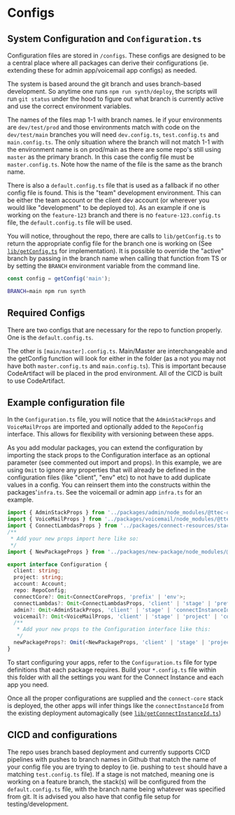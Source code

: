 # Configs

## System Configuration and `Configuration.ts`

Configuration files are stored in `/configs`. These configs are designed to be a central place where all packages can derive their configurations (ie. extending these for admin app/voicemail app configs) as needed.

The system is based around the git branch and uses branch-based development. So anytime one runs `npm run synth/deploy`, the scripts will run `git status` under the hood to figure out what branch is currently active and use the correct environment variables.

The names of the files map 1-1 with branch names. Ie if your environments are `dev/test/prod` and those environments match with code on the `dev/test/main` branches you will need `dev.config.ts`, `test.config.ts` and `main.config.ts`. The only situation where the branch will not match 1-1 with the environment name is on prod/main as there are some repo's still using `master` as the primary branch. In this case the config file must be `master.config.ts`. Note how the name of the file is the same as the branch name.

There is also a `default.config.ts` file that is used as a fallback if no other config file is found. This is the "team" development environment. This can be either the team account or the client dev account (or wherever you would like "development" to be deployed to). As an example if one is working on the `feature-123` branch and there is no `feature-123.config.ts` file, the `default.config.ts` file will be used.

You will notice, throughout the repo, there are calls to `lib/getConfig.ts` to return the appropriate config file for the branch one is working on (See [`lib/getConfig.ts`](../lib/getConfig.ts) for implementation). It is possible to override the "active" branch by passing in the branch name when calling that function from TS or by setting the `BRANCH` environment variable from the command line.

```typescript
const config = getConfig('main');
```

```bash
BRANCH=main npm run synth
```

## Required Configs

There are two configs that are necessary for the repo to function properly. One is the `default.config.ts`.

The other is `[main/master].config.ts`. Main/Master are interchangeable and the getConfig function will look for either in the folder (as a not you may not have both `master.config.ts` and `main.config.ts`). This is important because CodeArtifact will be placed in the prod environment. All of the CICD is built to use CodeArtifact.

## Example configuration file

In the `Configuration.ts` file, you will notice that the `AdminStackProps` and `VoiceMailProps` are imported and optionally added to the `RepoConfig` interface. This allows for flexibility with versioning between these apps.

As you add modular packages, you can extend the configuration by importing the stack props to the Configuration interface as an optional parameter (see commented out import and props). In this example, we are using `Omit` to ignore any properties that will already be defined in the configuration files (like "client", "env" etc) to not have to add duplicate values in a config. You can reinsert them into the constructs within the packages'`infra.ts`. See the voicemail or admin app `infra.ts` for an example.

```typescript
import { AdminStackProps } from '../packages/admin/node_modules/@ttec-dig-vf/vf-connect-admin';
import { VoiceMailProps } from '../packages/voicemail/node_modules/@ttec-dig-vf/connect-voicemail';
import { ConnectLambdasProps } from '../packages/connect-resources/stacks/ConnectLambdas';
/**
 * Add your new props import here like so:
 */
import { NewPackageProps } from '../packages/new-package/node_modules/@ttec-dig-vf/new-package';

export interface Configuration {
  client: string;
  project: string;
  account: Account;
  repo: RepoConfig;
  connectCore?: Omit<ConnectCoreProps, 'prefix' | 'env'>;
  connectLambdas?: Omit<ConnectLambdasProps, 'client' | 'stage' | 'prefix' | 'connectInstanceId' | 'env'>;
  admin?: Omit<AdminStackProps, 'client' | 'stage' | 'connectInstanceId' | 'assets'>;
  voicemail?: Omit<VoiceMailProps, 'client' | 'stage' | 'project' | 'connectInstanceId' | 'env'>;
  /**
   * Add your new props to the Configuration interface like this:
   */
  newPackageProps?: Omit(<NewPackageProps, 'client' | 'stage' | 'project' | 'env'>)
}
```

To start configuring your apps, refer to the `Configuration.ts` file for type definitions that each package requires. Build your `*.config.ts` file within this folder with all the settings you want for the Connect Instance and each app you need.

Once all the proper configurations are supplied and the `connect-core` stack is deployed, the other apps will infer things like the `connectInstanceId` from the existing deployment automagically (see [`lib/getConnectInstanceId.ts`](../lib/getConnectInstanceId.ts))

## CICD and configurations

The repo uses branch based deployment and currently supports CICD pipelines with pushes to branch names in Github that match the name of your config file you are trying to deploy to (ie. pushing to `test` should have a matching `test.config.ts` file). If a stage is not matched, meaning one is working on a feature branch, the stack(s) will be configured from the `default.config.ts` file, with the branch name being whatever was specified from git. It is advised you also have that config file setup for testing/development.
